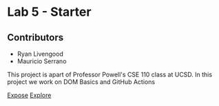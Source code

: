 # Lab 5 - Starter
## Contributors
- Ryan Livengood
- Mauricio Serrano
  
This project is apart of Professor Powell's CSE 110 class at UCSD. In this project we work on DOM Basics and GitHub Actions

[Expose](expose.html)
[Explore](explore.html)

